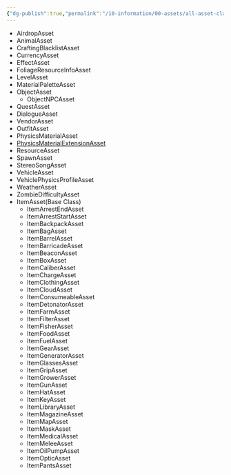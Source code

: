 ```yaml
---
{"dg-publish":true,"permalink":"/10-information/00-assets/all-asset-classes/","created":"2024-04-09T20:39:59.883+07:00","updated":"2024-04-09T21:30:35.105+07:00"}
---
```


* AirdropAsset
* AnimalAsset
* CraftingBlacklistAsset
* CurrencyAsset
* EffectAsset
* FoliageResourceInfoAsset
* LevelAsset
* MaterialPaletteAsset
* ObjectAsset
	* ObjectNPCAsset
* QuestAsset
* DialogueAsset
* VendorAsset
* OutfitAsset
* PhysicsMaterialAsset
* [PhysicsMaterialExtensionAsset](https://unturned-random-info.vercel.app/10-information/00-assets/physics-material-extension-asset/)
* ResourceAsset
* SpawnAsset
* StereoSongAsset
* VehicleAsset
* VehiclePhysicsProfileAsset
* WeatherAsset
* ZombieDifficultyAsset
* ItemAsset(Base Class)
	- ItemArrestEndAsset
	- ItemArrestStartAsset
	- ItemBackpackAsset
	- ItemBagAsset
	- ItemBarrelAsset
	- ItemBarricadeAsset
	- ItemBeaconAsset
	- ItemBoxAsset
	- ItemCaliberAsset
	- ItemChargeAsset
	- ItemClothingAsset
	- ItemCloudAsset
	- ItemConsumeableAsset
	- ItemDetonatorAsset
	- ItemFarmAsset
	- ItemFilterAsset
	- ItemFisherAsset
	- ItemFoodAsset
	- ItemFuelAsset
	- ItemGearAsset
	- ItemGeneratorAsset
	- ItemGlassesAsset
	- ItemGripAsset
	- ItemGrowerAsset
	- ItemGunAsset
	- ItemHatAsset
	- ItemKeyAsset
	- ItemLibraryAsset
	- ItemMagazineAsset
	- ItemMapAsset
	- ItemMaskAsset
	- ItemMedicalAsset
	- ItemMeleeAsset
	- ItemOilPumpAsset
	- ItemOpticAsset
	- ItemPantsAsset